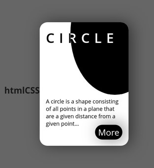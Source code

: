 # htmlCSS

<style>
 * {
  margin: 0;
  padding: 0;
  box-sizing: border-box;
}

html, body {
  height: 100vh;
  background-color: #666666;
  font-family: 'Open Sans', sans-serif;
}

body {
  display: flex;
  justify-content: center;
  align-items: center;
}

.card {
  position: relative;
  display: flex;
  align-items: center;
  justify-content: center;
  flex-direction: column;
  height: 400px;
  width: 400px;
  border-radius: 25px;
  background-color: #ffffff;
  box-shadow: 10px 0 50px rgba(0, 0, 0, 0.5);
  overflow: hidden;
}

.card:nth-child(1) {
  margin-right: 30px;
}

body:hover .card {
  filter: blur(15px);
  transform: scale(0.9);
  opactiy: 0.5;
  transition: 0.9s;
}

body .card:hover {
  filter: blur(0);
  transform: scale(1);
  opactiy: 1;
  transition: 0.9s;
}

h2 {
  position: absolute;
  left: 0;
  top: 0;
  margin: 20px 0 0 20px;
  font-size: 44px;
  font-weight: 600;
  text-transform: uppercase;
  letter-spacing: 15px;
  color: #ffffff;
  mix-blend-mode: difference;
}

p {
  position: absolute;
  left: 0;
  bottom: 0;
  margin: 0 20px 60px 20px;
  font-size: 18px;
  color: #ffffff;
  mix-blend-mode: difference;
}

#circle {
  height: 100%;
  width: 100%;
  border-radius: 50%;
  background-color: #000000;
  margin-top: -330px;
  margin-left: 200px;
}

#triangle {
  height: 100%;
  width: 100%;
  background-color: #000000;
  border-radius: 20px;
  transform: rotate(70deg);
  margin-top: -430px;
  margin-left: 200px;
}

.content a {
  position: absolute;
  right: 0;
  bottom: 0;
  margin: 0 20px 20px 0;
  cursor: pointer;
  background-color: #000000;
  color: #ffffff;
  font-size: 28px;
  padding: 5px 10px 5px 10px;
  border-radius: 30px;
  box-shadow: 10px 0 50px rgba(0, 0, 0, 0.5);
}
 </style>
 
 <hr>
<div class="card">
  <div id="circle"></div>
  <h2>Circle</h2>
  <p>A circle is a shape consisting of all points in a plane that are a given distance from a given point...</p>
  <div class="content">
    <a>More</a>
  </div>
</div>
 


